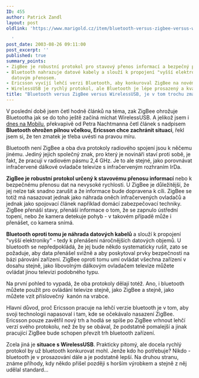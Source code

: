 ```yaml
---
ID: 455
author: Patrick Zandl
layout: post
oldlink: 'https://www.marigold.cz/item/bluetooth-versus-zigbee-versus-wirelessusb-je-v-tom-trochu-zmatek

  '
post_date: 2003-08-26 09:11:00
post_excerpt: ''
published: true
summary_points:
- ZigBee je robustní protokol pro stavový přenos informací a bezpečný přenos dat.
- Bluetooth nahrazuje datové kabely a slouží k propojení "vyšší elektroniky" s rychlým
  datovým přenosem.
- Ericsson vyvíjí lehčí verzi Bluetooth, aby konkuroval ZigBee na novém trhu.
- WirelessUSB je rychlý protokol, ale Bluetooth je lépe prosazený a kvalitnější.
title: "Bluetooth versus ZigBee versus WirelessUSB, je v tom trochu zmatek"
---
```


<p>
V poslední době jsem četl hodně článků na téma, zak ZigBee ohrožuje Bluetootha jak se do toho ještě začíná míchat WirelessUSB. A jelikož jsem i <A href="http://mobil.idnes.cz/mobilni_komunikace/wifi/zigbee030826.html" target=_blank>dnes na Mobilu</A>, překvapivě od Petra Nachtmanna četl článek s nadpisem <STRONG>Bluetooth ohrožen pilnou včelkou, Ericsson chce zachránit situaci</STRONG>, řekl jsem si, že ten zmatek je třeba uvésti na pravou míru. </p>

<p>
Bluetooth není ZigBee a oba dva protokoly radiového spojení jsou k něčemu jinému. Jediný jejich společný znak, pro který je novináři staví proti sobě, je fakt, že pracují v radiovém pásmu 2,4 GHz. Je to ale stejné, jako porovnávat infračervené dálkové ovladače televize&#160;s infračerveným rozhraním IrDa.</p>

<p>
<STRONG>ZigBee je robustní protokol určený k stavovému přenosu informací</STRONG> nebo k bezpečnému přenosu dat na nevysoké rychlosti. U ZigBee je důležitější, že jej nelze tak snadno zarušit a že informace bude dopravena k cíli. ZigBee se totiž má nasazovat jednak jako náhrada oněch infračervených ovladačů a jednak jako spojovací článek například domácí zabezpečovací techniky. ZigBee přenáší stavy, přenáší informace o tom, že se zapnulo ústřední topení, nebo že kamera detekuje pohyb - v takovém případě může i přenášet, co kamera snímá. </p>

<p>
<STRONG>Bluetooth oproti tomu je náhrada datových kabelů</STRONG> a slouží k propojení "vyšší elektroniky" - tedy k přenášení náročnějších datových objemů. U bluetooth se nepředpokládá, že jej bude někdo systematicky rušit, zato se požaduje, aby data přenášel svižně a aby poskytoval prvky bezpečnosti na bázi párování zařízení. ZigBee oproti tomu umí ovládat všechna zařízení v dosahu stejně, jako libovolným dálkovým ovladačem televize můžete ovládat jinou televizi podobného typu. </p>

<p>
Na první pohled to vypadá, že oba protokoly dělají totéž. Ano, i bluetooth můžete použít pro ovládání televize stejně, jako ZigBee a stejně, jako můžete vzít příslovečný &#160;kanón na vrabce. </p>

<p>
Hlavní důvod, proč Ericsson pracuje na lehčí verzie bluetooth je v tom, aby svoji technologii napasoval i tam, kde se očekávalo nasazení ZigBee. Ericsson pouze zavětřil nový trh a hodlá se spíše po ZigBee vrhnout lehčí verzí svého protokolu, než že by se obával, že podstatně pomalejší a jinak pracující ZigBee bude schopen převzít trh bluetooth zařízení. </p>

<p>
Zcela jiná je <STRONG>situace s WirelessUSB</STRONG>. Prakticky pitomý, ale docela rychlý protokol by už bluetooth konkurovat mohl. Jenže kdo ho potřebuje? Nikdo - bluetooth je v prosazování dále a je podstatně lepší. Na druhou stranu, známe příhody, kdy někdo přišel později s horším výrobkem a stejně z něj udělal standard...</p>